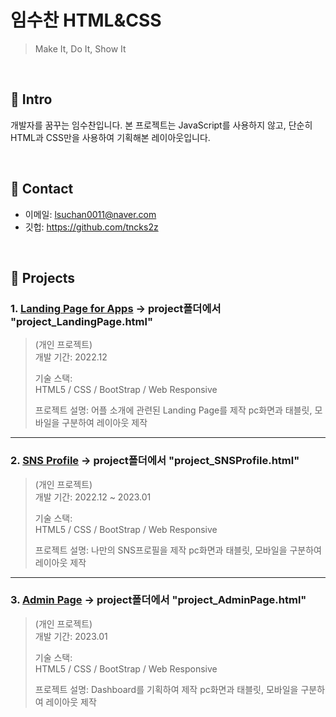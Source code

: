 # 임수찬 HTML&CSS 
> Make It, Do It, Show It

</br>

## :pushpin: Intro
개발자를 꿈꾸는 임수찬입니다.
본 프로젝트는 JavaScript를 사용하지 않고, 단순히 HTML과 CSS만을 사용하여 기획해본 레이아웃입니다.


</br>

## :pushpin: Contact
- 이메일: lsuchan0011@naver.com
- 깃헙: https://github.com/tncks2z


</br>

## :pushpin: Projects
### 1. [Landing Page for Apps](https://github.com/tncks2z/HTML_Study) -> project폴더에서 "project_LandingPage.html"
> (개인 프로젝트)  
>개발 기간: 2022.12
>  
>기술 스택:  
>HTML5 / CSS / BootStrap / Web Responsive
>
>프로젝트 설명:
>어플 소개에 관련된 Landing Page를 제작
>pc화면과 태블릿, 모바일을 구분하여 레이아웃 제작

---

### 2. [SNS Profile](https://github.com/tncks2z/HTML_Study) -> project폴더에서 "project_SNSProfile.html"
> (개인 프로젝트)  
>개발 기간: 2022.12 ~ 2023.01 
>  
>기술 스택:  
>HTML5 / CSS / BootStrap / Web Responsive
>
>프로젝트 설명:
>나만의 SNS프로필을 제작
>pc화면과 태블릿, 모바일을 구분하여 레이아웃 제작

---

### 3. [Admin Page](https://github.com/tncks2z/HTML_Study) -> project폴더에서 "project_AdminPage.html"
> (개인 프로젝트)  
>개발 기간: 2023.01
>  
>기술 스택:  
>HTML5 / CSS / BootStrap / Web Responsive
>
>프로젝트 설명:
>Dashboard를 기획하여 제작
>pc화면과 태블릿, 모바일을 구분하여 레이아웃 제작
